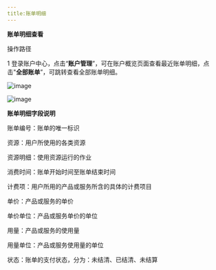 ```yaml
---
title:账单明细
---
```


**账单明细查看**

操作路径

1 登录账户中心，点击“**账户管理**”，可在账户概览页面查看最近账单明细，点击"**全部账单**”，可跳转查看全部账单明细。

![image](https://starwhale-examples.oss-cn-beijing.aliyuncs.com/docs/account-and-billing/bills/bills.jpg)

![image](https://starwhale-examples.oss-cn-beijing.aliyuncs.com/docs/account-and-billing/bills/all-bills.jpg)

**账单明细字段说明**
 
账单编号：账单的唯一标识

资源：用户所使用的各类资源

资源明细：使用资源运行的作业

消费时间：账单开始时间至账单结束时间

计费项：用户所用的产品或服务所含的具体的计费项目

单价：产品或服务的单价

单价单位：产品或服务单价的单位

用量：产品或服务的使用量

用量单位：产品或服务使用量的单位

状态：账单的支付状态，分为：未结清、已结清、未结算
